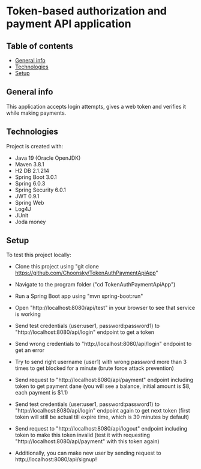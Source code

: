# Token-based authorization and payment API application

## Table of contents

* [General info](#general-info)
* [Technologies](#technologies)
* [Setup](#setup)

## General info

This application accepts login attempts, gives a web token and verifies it while making payments.

## Technologies

Project is created with:

* Java 19 (Oracle OpenJDK)
* Maven 3.8.1
* H2 DB 2.1.214
* Spring Boot 3.0.1
* Spring 6.0.3
* Spring Security 6.0.1
* JWT 0.9.1
* Spring Web 
* Log4J
* JUnit
* Joda money

## Setup

To test this project locally:

* Clone this project using "git clone https://github.com/Choonsky/TokenAuthPaymentApiApp"
* Navigate to the program folder ("cd TokenAuthPaymentApiApp")
* Run a Spring Boot app using "mvn spring-boot:run"

* Open "http://localhost:8080/api/test" in your browser to see that service is working
* Send test credentials (user:user1, password:password1) to "http://localhost:8080/api/login" endpoint to get a token
* Send wrong credentials to "http://localhost:8080/api/login" endpoint to get an error
* Try to send right username (user1) with wrong password more than 3 times to get blocked for a minute (brute force 
  attack prevention)
* Send request to "http://localhost:8080/api/payment" endpoint including token to get payment dane (you will see a 
  balance, initial amount is $8, each payment is $1.1)
* Send test credentials (user:user1, password:password1) to "http://localhost:8080/api/login" endpoint again to get next 
  token (first token will still be actual till expire time, which is 30 minutes by default)
* Send request to "http://localhost:8080/api/logout" endpoint including token to make this token invalid (test it with 
  requesting "http://localhost:8080/api/payment" with this token again)
* Additionally, you can make new user by sending request to http://localhost:8080/api/signup!